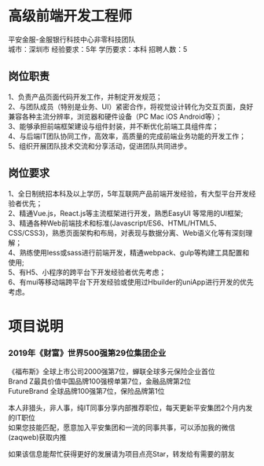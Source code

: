 # 高级前端开发工程师
平安金服-金服银行科技中心非零科技团队  
城市：深圳市 经验要求：5年 学历要求：本科  招聘人数：5

## 岗位职责
1、负责产品页面代码开发工作，并制定开发规范；   
2、与团队成员（特别是业务、UI）紧密合作，将视觉设计转化为交互页面，良好兼容各种主流分辨率，浏览器和硬件设备（PC Mac iOS Android等）；   
3、能够承担前端框架建设与组件封装，并不断优化前端工具组件库；   
4、与后端IT团队协同工作，高效率，高质量的完成前端业务功能的开发工作；   
5、组织开展团队技术交流和分享活动，促进团队共同进步。

## 岗位要求
1、全日制统招本科及以上学历，5年互联网产品前端开发经验，有大型平台开发经验者优先；   
2、精通Vue.js，React.js等主流框架进行开发，熟悉EasyUI 等常用的UI框架;   
3、精通各种Web前端技术和标准(Javascript/ES6、HTML/HTML5、CSS/CSS3)，熟悉页面架构和布局，对表现与数据分离、Web语义化等有深刻理解；   
4、熟练使用less或sass进行前端开发，精通webpack、gulp等构建工具配置和使用;   
5、有H5、小程序的跨平台下开发经验者优先考虑；   
6、有mui等移动端跨平台下开发经验或使用过Hbuilder的uniApp进行开发的优先考虑。

# 项目说明

### 2019年《财富》世界500强第29位集团企业
《福布斯》全球上市公司2000强第7位，蝉联全球多元保险企业首位  
Brand Z最具价值中国品牌100强榜单第7位，金融品牌第2位  
FutureBrand 全球品牌100强第7位，保险品牌第1位

本人非猎头，非人事，纯IT同事分享内部推荐职位，每天更新平安集团2个月内发的IT职位  
如果您技能匹配，愿意加入平安集团和一流的同事共事，可以添加我的微信(zaqweb)获取内推 

如果该信息能帮忙获得更好的发展请为项目点亮Star，转发给有需要的朋友




